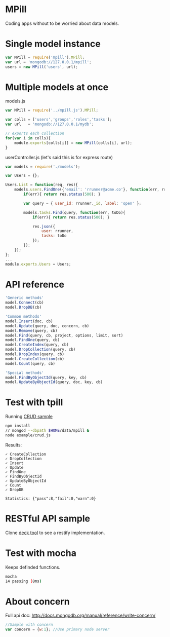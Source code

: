 MPill
===
Coding apps without to be worried about data models.

Single model instance
===
````js
var MPill = require('mpill').MPill;
var url = 'mongodb://127.0.0.1/mpill';
users = new MPill('users', url);
````

Multiple models at once
===
models.js
````js
var MPill = require('../mpill.js').MPill;

var colls = ['users','groups','roles','tasks'];
var url   = 'mongodb://127.0.0.1/mydb';

// exports each collection
for(var i in colls){
	module.exports[colls[i]] = new MPill(colls[i], url);
}
````
userController.js (let's said this is for express route)
````js
var models = require('./models');

var Users = {};

Users.List = function(req, res){
	models.users.FindOne({'email': 'rrunner@acme.co'}, function(err, rrunner){
		if(err){ return res.status(500); }

		var query = { user_id: rrunner._id, label: 'open' };

		models.tasks.Find(query, function(err, toDo){
			if(err){ return res.status(500); }

			res.json({
				user: rrunner,
				tasks: toDo
			});
		});
	});
};
...
module.exports.Users = Users;
````

API reference
===
````js
'Generic methods'
model.Connect(cb)
model.DropDB(cb)

'Common methods'
model.Insert(doc, cb)
model.Update(query, doc, concern, cb)
model.Remove(query, cb)
model.Find(query, cb, project, options, limit, sort)
model.FindOne(query, cb)
model.CreateIndex(query, cb)
model.DropCollection(query, cb)
model.DropIndex(query, cb)
model.CreateCollection(cb)
model.Count(query, cb)

'Special methods'
model.FindByObjectId(query, key, cb)
model.UpdateByObjectId(query, doc, key, cb)
````

Test with tpill
===
Running [CRUD sample](example/crud.js)
````bash
npm install
// mongod --dbpath $HOME/data/mpill &
node example/crud.js
````
Results:
````shell
✓ CreateCollection
✓ DropCollection
✓ Insert
✓ Update
✓ FindOne
✓ FindByObjectId
✓ UpdateByObjectId
✓ Count
✓ DropDB

Statistics: {"pass":8,"fail":0,"warn":0}
````
RESTful API sample
==
Clone [deck tool](https://github.com/MoNoApps/deck) to see a restify implementation.

Test with mocha
===
Keeps definded functions.
```bash
mocha
14 passing (8ms)
```

About concern
===
Full api doc: http://docs.mongodb.org/manual/reference/write-concern/

````js
//Sample with concern
var concern = {w:1}; //Use primary node server
````
